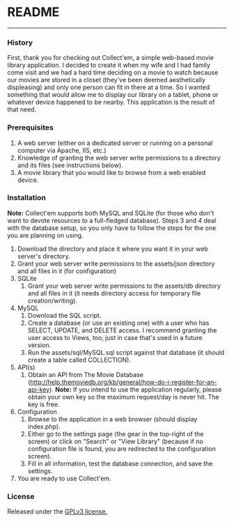 # README
---

### History
First, thank you for checking out Collect'em, a simple web-based movie library application. I decided to create it when my wife and I had family come visit and we had a hard time deciding on a movie to watch because our movies are stored in a closet (they've been deemed aesthetically displeasing) and only one person can fit in there at a time. So I wanted something that would allow me to display our library on a tablet, phone or whatever device happened to be nearby. This application is the result of that need.

### Prerequisites
1. A web server (either on a dedicated server or running on a personal computer via Apache, IIS, etc.)
2. Knowledge of granting the web server write permissions to a directory and its files (see instructions below).
3. A movie library that you would like to browse from a web enabled device.

### Installation
**Note:** Collect'em supports both MySQL and SQLite (for those who don't want to devote resources to a full-fledged database). Steps 3 and 4 deal with the database setup, so you only have to follow the steps for the one you are planning on using.

1. Download the directory and place it where you want it in your web server's directory.
2. Grant your web server write permissions to the assets/json directory and all files in it (for configuration)
3. SQLite
	1. Grant your web server write permissions to the assets/db directory and all files in it (it needs directory access for temporary file creation/writing).
4. MySQL
    1. Download the SQL script.
    2. Create a database (or use an existing one) with a user who has SELECT, UPDATE, and DELETE access. I recommend granting the user access to Views, too, just in case that's used in a future version.
	3. Run the assets/sql/MySQL.sql script against that database (it should create a table called COLLECTION).
5. API(s)
	1. Obtain an API from The Movie Database (http://help.themoviedb.org/kb/general/how-do-i-register-for-an-api-key).
	**Note:** If you intend to use the application regularly, please obtain your own key so the maximum request/day is never hit. The key is free.
6. Configuration
	1. Browse to the application in a web browser (should display index.php).
	2. Either go to the settings page (the gear in the top-right of the screen) or click on "Search" or "View Library" (because if no configuration file is found, you are redirected to the configuration screen).
	3. Fill in all information, test the database connection, and save the settings.
7. You are ready to use Collect'em.

### License
Released under the [GPLv3 license.](http://www.gnu.org/licenses/gpl.html)
